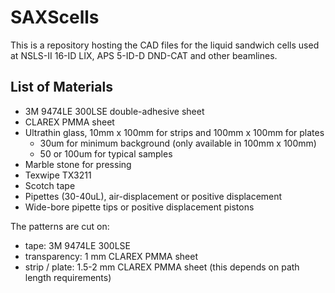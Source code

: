 # SAXScells

This is a repository hosting the CAD files for the liquid sandwich cells used at NSLS-II 16-ID LIX, APS 5-ID-D DND-CAT and other beamlines. 

## List of Materials

- 3M 9474LE 300LSE double-adhesive sheet
- CLAREX PMMA sheet
- Ultrathin glass, 10mm x 100mm for strips and 100mm x 100mm for plates
  - 30um for minimum background (only available in 100mm x 100mm)
  - 50 or 100um for typical samples
- Marble stone for pressing
- Texwipe TX3211
- Scotch tape
- Pipettes (30-40uL), air-displacement or positive displacement
- Wide-bore pipette tips or positive displacement pistons

The patterns are cut on:
- tape: 3M 9474LE 300LSE
- transparency: 1 mm CLAREX PMMA sheet
- strip / plate: 1.5-2 mm CLAREX PMMA sheet (this depends on path length requirements)

